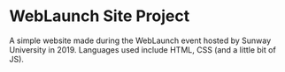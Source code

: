 # WebLaunch Site Project 

A simple website made during the WebLaunch event hosted by Sunway University in 2019. Languages used include HTML, CSS (and a little bit of JS).
